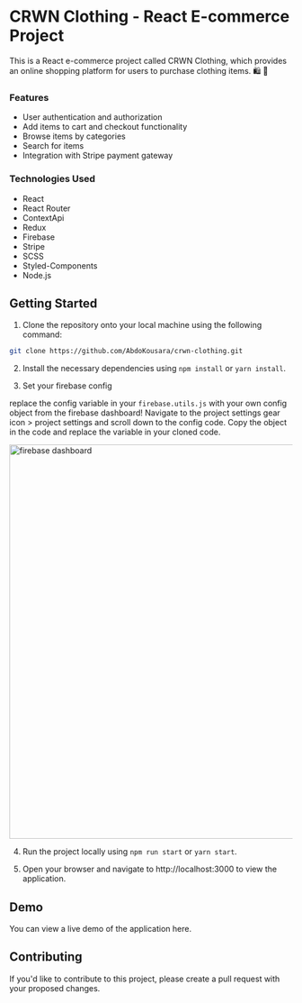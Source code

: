 # CRWN Clothing - React E-commerce Project

This is a React e-commerce project called CRWN Clothing, which provides an online shopping platform for users to purchase clothing items. 🛍 🤑

### Features

- User authentication and authorization
- Add items to cart and checkout functionality
- Browse items by categories
- Search for items
- Integration with Stripe payment gateway

### Technologies Used

- React
- React Router
- ContextApi
- Redux
- Firebase
- Stripe
- SCSS
- Styled-Components
- Node.js

## Getting Started

1.  Clone the repository onto your local machine using
    the following command:

```bash
git clone https://github.com/AbdoKousara/crwn-clothing.git
```

2.  Install the necessary dependencies using `npm install` or `yarn install`.

3.  Set your firebase config

replace the config variable in your `firebase.utils.js` with your own config object from the firebase dashboard! Navigate to the project settings gear icon > project settings and scroll down to the config code. Copy the object in the code and replace the variable in your cloned code.

<img alt='firebase dashboard' src='https://user-images.githubusercontent.com/10578605/157999158-10e921cc-9ee5-46f6-a0c5-1ae5686f54f3.png' width=700px />

4. Run the project locally using `npm run start` or `yarn start`.

5. Open your browser and navigate to http://localhost:3000 to view the application.

## Demo

You can view a live demo of the application here.

## Contributing

If you'd like to contribute to this project, please create a pull request with your proposed changes.
